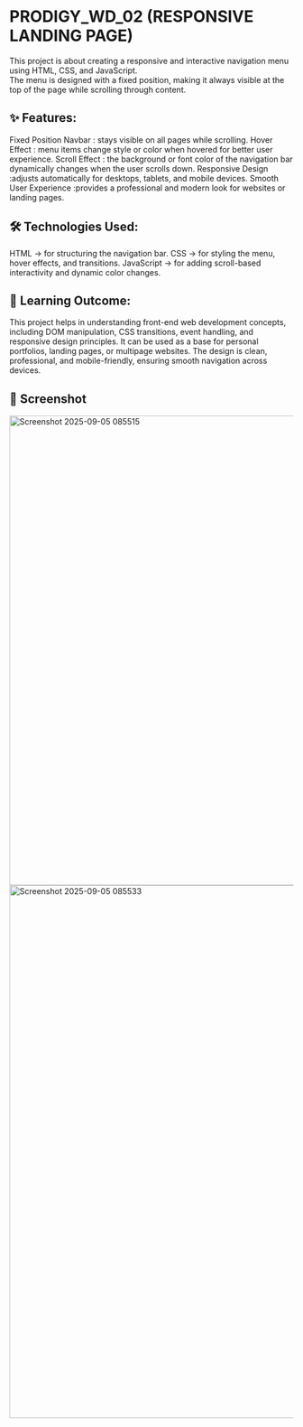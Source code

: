 # PRODIGY_WD_02 (RESPONSIVE LANDING PAGE)
This project is about creating a responsive and interactive navigation menu using HTML, CSS, and JavaScript.         
The menu is designed with a fixed position, making it always visible at the top of the page while scrolling through content. 
## ✨ Features:
Fixed Position Navbar : stays visible on all pages while scrolling.
Hover Effect : menu items change style or color when hovered for better user experience.
Scroll Effect : the background or font color of the navigation bar dynamically changes when the user scrolls down.
Responsive Design :adjusts automatically for desktops, tablets, and mobile devices.
Smooth User Experience :provides a professional and modern look for websites or landing pages.

## 🛠 Technologies Used:
HTML → for structuring the navigation bar.
CSS → for styling the menu, hover effects, and transitions.
JavaScript → for adding scroll-based interactivity and dynamic color changes.

## 📖 Learning Outcome:
This project helps in understanding front-end web development concepts, including DOM manipulation, CSS transitions, event handling, and responsive design principles.
It can be used as a base for personal portfolios, landing pages, or multipage websites.
The design is clean, professional, and mobile-friendly, ensuring smooth navigation across devices.

## 📸 Screenshot
<img width="1899" height="832" alt="Screenshot 2025-09-05 085515" src="https://github.com/user-attachments/assets/07732259-5f2e-4cd4-863d-bff0871d1eec" />
<img width="1905" height="944" alt="Screenshot 2025-09-05 085533" src="https://github.com/user-attachments/assets/04f3e8a3-71a8-4556-b415-7943922eeebd" />



      
